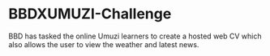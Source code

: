 # BBDXUMUZI-Challenge
BBD has tasked the online Umuzi learners to create a hosted web CV which also allows the user to view the weather and latest news.
